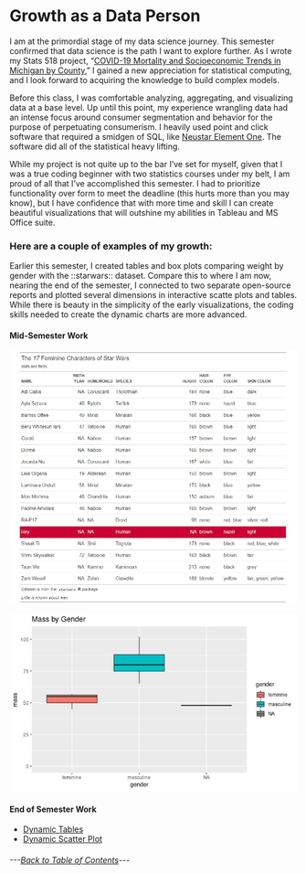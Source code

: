 # Growth as a Data Person #

I am at the primordial stage of my data science journey. This semester confirmed that data science is the path I want to explore further. As I wrote my Stats 518 project, “[COVID-19 Mortality and Socioeconomic Trends in Michigan by County]( ),” I gained a new appreciation for statistical computing, and I look forward to acquiring the knowledge to build complex models. 


Before this class, I was comfortable analyzing, aggregating, and visualizing data at a base level. Up until this point, my experience wrangling data had an intense focus around consumer segmentation and behavior for the purpose of perpetuating consumerism.  I heavily used point and click software that required a smidgen of SQL, like [Neustar Element One](https://www.home.neustar/resources/videos/elementone_demo).  The software did all of the statistical heavy lifting. 


While my project is not quite up to the bar I’ve set for myself, given that I was a true coding beginner with two statistics courses under my belt, I am proud of all that I’ve accomplished this semester. I had to prioritize functionality over form to meet the deadline (this hurts more than you may know), but I have confidence that with more time and skill I can create beautiful visualizations that will outshine my abilities in Tableau and MS Office suite. 


### Here are a couple of examples of my growth:

Earlier this semester, I created tables and box plots comparing weight by gender with the ::starwars:: dataset. Compare this to where I am now, nearing the end of the semester, I connected to two separate open-source reports and plotted several dimensions in  interactive scatte plots and tables. 
While there is beauty in the simplicity of the early visualizations, the coding skills needed to create the dynamic charts are more advanced. 


#### **Mid-Semester Work**

![The 17 Feminie Characters of Starwars.jpg](https://github.com/BrookemWalters/BrookemWalters-Portfolio/blob/main/Misc%20Artifacts/The%2017%20Feminie%20Characters%20of%20Starwars.jpg?raw=true)

![Box Plot by Weight](https://github.com/BrookemWalters/BrookemWalters-Portfolio/blob/main/Misc%20Artifacts/Mass%20and%20Gender%20Box%20Plots.jpg?raw=true)



#### **End of Semester Work**

- [Dynamic Tables](https://073308-brooke.shinyapps.io/MIShiny/)
- [Dynamic Scatter Plot](https://rpubs.com/ekoorb03/plots_education)



###### ---[Back to Table of Contents](https://github.com/BrookemWalters/BrookemWalters-Portfolio/blob/main/README.md)---
